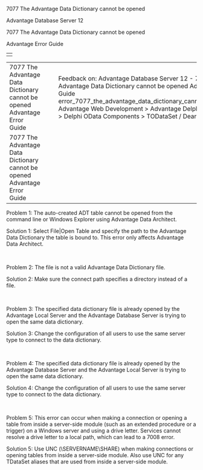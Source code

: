7077 The Advantage Data Dictionary cannot be opened




Advantage Database Server 12  

7077 The Advantage Data Dictionary cannot be opened

Advantage Error Guide

|  |
| --- |
|  |

|  |  |  |  |  |
| --- | --- | --- | --- | --- |
| 7077 The Advantage Data Dictionary cannot be opened  Advantage Error Guide |  |  | Feedback on: Advantage Database Server 12 - 7077 The Advantage Data Dictionary cannot be opened Advantage Error Guide error\_7077\_the\_advantage\_data\_dictionary\_cannot\_be\_opened Advantage Web Development > Advantage Delphi OData Client > Delphi OData Components > TODataSet / Dear Support Staff, |  |
| 7077 The Advantage Data Dictionary cannot be opened  Advantage Error Guide |  |  |  |  |

Problem 1: The auto-created ADT table cannot be opened from the command line or Windows Explorer using Advantage Data Architect.

Solution 1: Select File|Open Table and specify the path to the Advantage Data Dictionary the table is bound to. This error only affects Advantage Data Architect.

 

Problem 2: The file is not a valid Advantage Data Dictionary file.

Solution 2: Make sure the connect path specifies a directory instead of a file.

 

Problem 3: The specified data dictionary file is already opened by the Advantage Local Server and the Advantage Database Server is trying to open the same data dictionary.

Solution 3: Change the configuration of all users to use the same server type to connect to the data dictionary.

 

Problem 4: The specified data dictionary file is already opened by the Advantage Database Server and the Advantage Local Server is trying to open the same data dictionary.

Solution 4: Change the configuration of all users to use the same server type to connect to the data dictionary.

 

Problem 5: This error can occur when making a connection or opening a table from inside a server-side module (such as an extended procedure or a trigger) on a Windows server and using a drive letter. Services cannot resolve a drive letter to a local path, which can lead to a 7008 error.

Solution 5: Use UNC (\\SERVERNAME\SHARE) when making connections or opening tables from inside a server-side module. Also use UNC for any TDataSet aliases that are used from inside a server-side module.